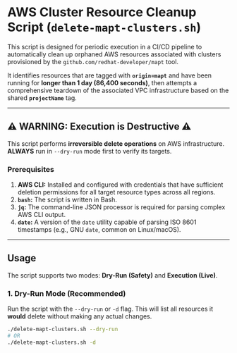 # AWS Cluster Resource Cleanup Script (`delete-mapt-clusters.sh`)

This script is designed for periodic execution in a CI/CD pipeline to automatically clean up orphaned AWS resources associated with clusters provisioned by the `github.com/redhat-developer/mapt` tool.

It identifies resources that are tagged with **`origin=mapt`** and have been running for **longer than 1 day (86,400 seconds)**, then attempts a comprehensive teardown of the associated VPC infrastructure based on the shared **`projectName`** tag.

---

## ⚠️ WARNING: Execution is Destructive ⚠️

This script performs **irreversible delete operations** on AWS infrastructure. **ALWAYS** run in `--dry-run` mode first to verify its targets.

### Prerequisites

1.  **AWS CLI:** Installed and configured with credentials that have sufficient deletion permissions for all target resource types across all regions.
2.  **`bash`:** The script is written in Bash.
3.  **`jq`:** The command-line JSON processor is required for parsing complex AWS CLI output.
4.  **`date`:** A version of the `date` utility capable of parsing ISO 8601 timestamps (e.g., GNU `date`, common on Linux/macOS).

---

## Usage

The script supports two modes: **Dry-Run (Safety)** and **Execution (Live)**.

### 1. Dry-Run Mode (Recommended)

Run the script with the `--dry-run` or `-d` flag. This will list all resources it **would** delete without making any actual changes.

```bash
./delete-mapt-clusters.sh --dry-run
# OR
./delete-mapt-clusters.sh -d